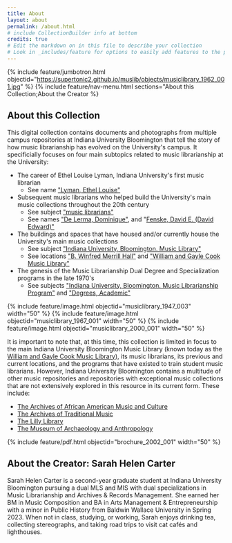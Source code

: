 ```yaml
---
title: About
layout: about
permalink: /about.html
# include CollectionBuilder info at bottom
credits: true
# Edit the markdown on in this file to describe your collection
# Look in _includes/feature for options to easily add features to the page
---
```


{% include feature/jumbotron.html objectid="https://supertonic2.github.io/muslib/objects/musiclibrary_1962_001.jpg" %}
{% include feature/nav-menu.html sections="About this Collection;About the Creator %}

## About this Collection

This digital collection contains documents and photographs from multiple campus repositories at Indiana University Bloomington that tell the story of how music librarianship has evolved on the University's campus. It specificially focuses on four main subtopics related to music librarianship at the University:

* The career of Ethel Louise Lyman, Indiana University's first music librarian
    * See name ["Lyman, Ethel Louise"](https://supertonic2.github.io/muslib/browse.html#lyman%2C%20ethel%20louise)
* Subsequent music librarians who helped build the University's main music collections throughout the 20th century
    * See subject ["music librarians"](https://supertonic2.github.io/muslib/browse.html#music%20librarians)
    * See names ["De Lerma, Dominique"](https://supertonic2.github.io/muslib/browse.html#de%20lerma%2C%20dominique), and "[Fenske, David E. (David Edward)"](https://supertonic2.github.io/muslib/browse.html#fenske%2C%20david%20e.%20(david%20edward))
* The buildings and spaces that have housed and/or currently house the University's main music collections
    * See subject ["Indiana University, Bloomington. Music Library"](https://supertonic2.github.io/muslib/browse.html#Indiana%20University%2C%20Bloomington.%20Music%20Library)
    * See locations ["B. Winfred Merrill Hall"](https://supertonic2.github.io/muslib/browse.html#B.%20Winfred%20Merrill%20Hall%20(1201%20E%203rd%20Street%2C%20Bloomington%2C%20Indiana)) and ["William and Gayle Cook Music Library"](https://supertonic2.github.io/muslib/browse.html#William%20and%20Gayle%20Cook%20Music%20Library%20(Bess%20Meshulam%20Simon%20Music%20Library%20and%20Recital%20Center%2C%20200%20S%20Eagleson%20Avenue%2C%20Bloomington%2C%20Indiana))
* The genesis of the Music Librarianship Dual Degree and Specialization programs in the late 1970's
    * See subjects ["Indiana University, Bloomington. Music Librarianship Program"](https://supertonic2.github.io/muslib/browse.html#indiana%20university%2C%20bloomington.%20music%20librarianship%20program) and ["Degrees, Academic"](https://supertonic2.github.io/muslib/browse.html#Degrees%2C%20Academic)

{% include feature/image.html objectid="musiclibrary_1947_003" width="50" %}
{% include feature/image.html objectid="musiclibrary_1967_001" width="50" %}
{% include feature/image.html objectid="musiclibrary_2000_001" width="50" %}

It is important to note that, at this time, this collection is limited in focus to the main Indiana University Bloomington Music Library (known today as the [William and Gayle Cook Music Library](https://libraries.indiana.edu/cook-music-library)), its music librarians, its previous and current locations, and the programs that have existed to train student music librarians. However, Indiana University Bloomington contains a multitude of other music repositories and repositories with exceptional music collections that are not extensively explored in this resource in its current form. These include:

* [The Archives of African American Music and Culture](https://aaamc.indiana.edu/)
* [The Archives of Traditional Music](https://libraries.indiana.edu/archives-traditional-music)
* [The Lilly Library](https://libraries.indiana.edu/lilly-library)
* [The Museum of Archaeology and Anthropology](https://iumaa.iu.edu/index.html)

{% include feature/pdf.html objectid="brochure_2002_001" width="50" %}

## About the Creator: Sarah Helen Carter

Sarah Helen Carter is a second-year graduate student at Indiana University Bloomington pursuing a dual MLS and MIS with dual specializations in Music Librarianship and Archives & Records Management. She earned her BM in Music Composition and BA in Arts Management & Entrepreneurship with a minor in Public History from Baldwin Wallace University in Spring 2023. When not in class, studying, or working, Sarah enjoys drinking tea, collecting stereographs, and taking road trips to visit cat cafés and lighthouses.
